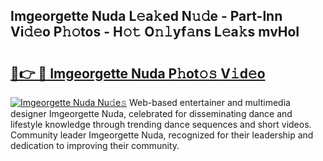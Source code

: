 ## Imgeorgette Nuda L𝚎a𝚔ed N𝚞𝚍e - Part-lnn Vi𝚍𝚎o P𝚑𝚘tos - H𝚘𝚝 O𝚗𝚕yf𝚊ns L𝚎a𝚔s mvHoI

# <h2><a href="http://kf6pomw.oniu.top/?m=Imgeorgette+Nuda">🔗👉 🔴 Imgeorgette Nuda P𝚑ot𝚘𝚜 V𝚒d𝚎o</a></h2>

[![Imgeorgette Nuda Nu𝚍e𝚜](https://i.imgur.com/0qMVB7G.gif)](http://kf6pomw.oniu.top/?m=Imgeorgette+Nuda)
Web-based entertainer and multimedia designer Imgeorgette Nuda, celebrated for disseminating dance and lifestyle knowledge through trending dance sequences and short videos. Community leader Imgeorgette Nuda, recognized for their leadership and dedication to improving their community.  
